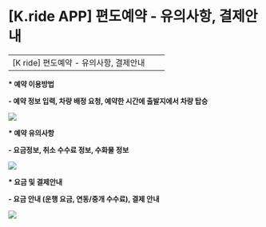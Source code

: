 # [K.ride APP] 편도예약 - 유의사항, 결제안내

|  |  |  |
| --- | --- | --- |
| [K ride] 편도예약 - 유의사항, 결제안내 | | |

**\* 예약 이용방법**

**- 예약 정보 입력, 차량 배정 요청, 예약한 시간에 출발지에서 차량 탑승**

**![](https://kakaomobilitysupport.zendesk.com/hc/article_attachments/47496497309721)**

**\* 예약 유의사항**

**- 요금정보, 취소 수수료 정보, 수화물 정보**

![](https://kakaomobilitysupport.zendesk.com/hc/article_attachments/47496497311385)

**\* 요금 및 결제안내**

**- 요금 안내 (운행 요금, 연동/중개 수수료), 결제 안내**

![](https://kakaomobilitysupport.zendesk.com/hc/article_attachments/47490393632537)